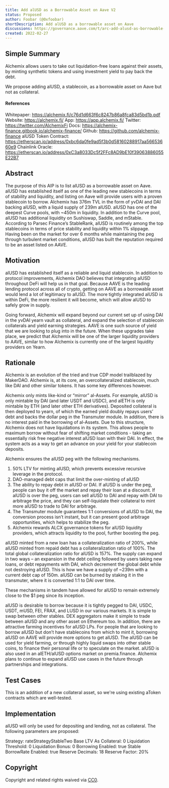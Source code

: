 ```yaml
---
title: Add alUSD as a Borrowable Asset on Aave V2
status: Proposed
author: Foobar (@0xfoobar)
shortDescription: Add alUSD as a borrowable asset on Aave
discussions: https://governance.aave.com/t/arc-add-alusd-as-borrowable-to-aave-v2/7191/2
created: 2022-02-27
---
```


## Simple Summary

Alchemix allows users to take out liquidation-free loans against their assets, by minting synthetic tokens and using investment yield to pay back the debt. 

We propose adding alUSD, a stablecoin, as a borrowable asset on Aave but not as collateral.

#### References
Whitepaper: https://alchemix.fi/c76d1d663f6c8247b86a8fca83d5bd1b.pdf
Website: https://alchemix.fi/
App: https://app.alchemix.fi/
Twitter: https://twitter.com/AlchemixFi
Docs: https://alchemix-finance.gitbook.io/alchemix-finance/
Github: https://github.com/alchemix-finance
alUSD Token Contract: https://etherscan.io/address/0xbc6da0fe9ad5f3b0d58160288917aa56653660e9
Chainlink Oracle: https://etherscan.io/address/0xC3a8033Dc5f2FFc8AD9bE10f39063886055E22B7

## Abstract

The purpose of this AIP is to list alUSD as a borrowable asset on Aave. alUSD has established itself as one of the leading new stablecoins in terms of stability and liquidity, and listing on Aave will provide users with a proven stablecoin to borrow. Alchemix has 376m TVL in the form of yvDAI and DAI backing alUSD, with a liquid supply of 239m alUSD. alUSD has one of the deepest Curve pools, with ~450m in liquidity. In addition to the Curve pool, alUSD has additional liquidity on Sushiswap, Saddle, and mStable. According to Parsec Finance’s StableRank, alUSD is routinely among the top stablecoins in terms of price stability and liquidity within 1% slippage. Having been on the market for over 6 months while maintaining the peg through turbulent market conditions, alUSD has built the reputation required to be an asset listed on AAVE.

## Motivation

alUSD has established itself as a reliable and liquid stablecoin. In addition to protocol improvements, Alchemix DAO believes that integrating alUSD throughout DeFi will help us in that goal. Because AAVE is the leading lending protocol across all of crypto, getting on AAVE as a borrowable asset would lend a lot of legitimacy to alUSD. The more tightly integrated alUSD is within DeFi, the more resilient it will become, which will allow alUSD to safely grow in supply.

Going forward, Alchemix will expand beyond our current set up of using DAI in the yvDAI yearn vault as collateral, and expand the selection of stablecoin collaterals and yield earning strategies. AAVE is one such source of yield that we are looking to plug into in the future. When these upgrades take place, we predict that Alchemix will be one of the larger liquidity providers to AAVE, similar to how Alchemix is currently one of the largest liquidity providers on Yearn.

## Rationale

Alchemix is an evolution of the tried and true CDP model trailblazed by MakerDAO. Alchemix is, at its core, an overcollateralized stablecoin, much like DAI and other similar tokens. It has some key differences however.

Alchemix only mints like-kind or “mirror” al-Assets. For example, alUSD is only mintable by DAI (and later USDT and USDC), and alETH is only mintable by ETH (and later other ETH derivatives). Deposited collateral is then deployed to yearn, of which the earned yield doubly repays users’ debt and backs the dollar peg in the Transmuter module. In addition, there is no interest paid in the borrowing of al-Assets. Due to this structure, Alchemix does not have liquidations in its system. This allows people to maximum borrow without fear of shifting market conditions - taking an essentially risk free negative interest alUSD loan with their DAI. In effect, the system acts as a way to get an advance on your yield for your stablecoin deposits.

Alchemix ensures the alUSD peg with the following mechanisms.

1. 50% LTV for minting alUSD, which prevents excessive recursive leverage in the protocol.
2. DAO-managed debt caps that limit the over-minting of alUSD
3. The ability to repay debt in alUSD or DAI. If alUSD is under the peg, people can buy it off the market and repay their loan at a discount. If alUSD is over the peg, users can sell alUSD to DAI and repay with DAI to arbitrage the price, and they can self-liquidate their collateral to mint more alUSD to trade to DAI for arbitrage.
4. The Transmuter module guarantees 1:1 conversions of alUSD to DAI, the conversion process isn’t instant, but it can present good arbitrage opportunities, which helps to stabilize the peg.
5. Alchemix rewards ALCX governance tokens for alUSD liquidity providers, which attracts liquidity to the pool, further boosting the peg.

alUSD minted from a new loan has a collateralization ratio of 200%, while alUSD minted from repaid debt has a collateralization ratio of 100%. The total global collateralization ratio for alUSD is 157%. The supply can expand in two ways – an expansion in the debt ceiling followed by users taking new loans, or debt repayments with DAI, which decrement the global debt while not destroying alUSD. This is how we have a supply of ~239m with a current debt cap of 150m. alUSD can be burned by staking it in the transmuter, where it is converted 1:1 to DAI over time.

These mechanisms in tandem have allowed for alUSD to remain extremely close to the $1 peg since its inception.

alUSD is desirable to borrow because it is tightly pegged to DAI, USDC, USDT, mUSD, FEI, FRAX, and LUSD in our various markets. It is simple to swap between other stables. DEX aggregators make it simple to trade between alUSD and any other asset on Ethereum too. In addition, there are attractive farming incentives for alUSD LPs. For people that are looking to borrow alUSD but don’t have stablecoins from which to mint it, borrowing alUSD on AAVE will provide more options to get alUSD. The alUSD can be used for yield farming, or through highly liquid swaps into other stable coins, to finance their personal life or to speculate on the market. alUSD is also used in an alETH/alUSD options market on premia.finance. Alchemix plans to continue to expand alUSD use cases in the future through partnerships and integrations.

## Test Cases

This is an addition of a new collateral asset, so we're using existing aToken contracts which are well-tested.

## Implementation

alUSD will only be used for depositing and lending, not as collateral. The following parameters are proposed:

Strategy: rateStrategyStableTwo
Base LTV As Collateral: 0
Liquidation Threshold: 0
Liquidation Bonus: 0
Borrowing Enabled: true
Stable BorrowRate Enabled: true
Reserve Decimals: 18
Reserve Factor: 20%

## Copyright

Copyright and related rights waived via [CC0](https://creativecommons.org/publicdomain/zero/1.0/).